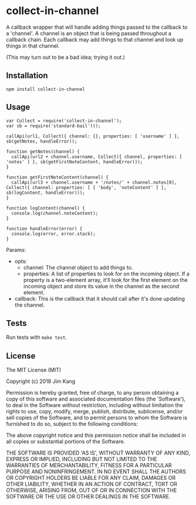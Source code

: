 collect-in-channel
==================

A callback wrapper that will handle adding things passed to the callback to a 'channel'. A channel is an object that is being passed throughout a callback chain. Each callback may add things to that channel and look up things in that channel.

(This may turn out to be a bad idea; trying it out.)

Installation
------------

    npm install collect-in-channel

Usage
-----

    var Collect = require('collect-in-channel');
    var sb = require('standard-bail')();

    callApi(url1, Collect({ channel: {}, properties: [ 'username' ] }, sb(getNotes, handleError));
    
    function getNotes(channel) {
      callApi(url2 + channel.username, Collect({ channel, properties: [ 'notes' ] }, sb(getFirstNoteContent, handleError)));
    }
 
    function getFirstNoteContent(channel) {
      callApi(url3 + channel.username + '/notes/' + channel.notes[0], Collect({ channel: properties: [ [ 'body', 'noteContent' ] ], sb(logContent, handleError)));
    }

    function logContent(channel) {
      console.log(channel.noteContent);
    }
    
    function handleError(error) {
      console.log(error, error.stack);
    }

Params:

- opts:
    - channel: The channel object to add things to.
    - properties: A list of properties to look for on the incoming object. If a property is a two-element array, it'll look for the first element on the incoming object and store its value in the channel as the second element.
- callback: This is the callback that it should call after it's done updating the channel.

Tests
-----

Run tests with `make test`.

License
-------

The MIT License (MIT)

Copyright (c) 2018 Jim Kang

Permission is hereby granted, free of charge, to any person obtaining a copy
of this software and associated documentation files (the 'Software'), to deal
in the Software without restriction, including without limitation the rights
to use, copy, modify, merge, publish, distribute, sublicense, and/or sell
copies of the Software, and to permit persons to whom the Software is
furnished to do so, subject to the following conditions:

The above copyright notice and this permission notice shall be included in
all copies or substantial portions of the Software.

THE SOFTWARE IS PROVIDED 'AS IS', WITHOUT WARRANTY OF ANY KIND, EXPRESS OR
IMPLIED, INCLUDING BUT NOT LIMITED TO THE WARRANTIES OF MERCHANTABILITY,
FITNESS FOR A PARTICULAR PURPOSE AND NONINFRINGEMENT. IN NO EVENT SHALL THE
AUTHORS OR COPYRIGHT HOLDERS BE LIABLE FOR ANY CLAIM, DAMAGES OR OTHER
LIABILITY, WHETHER IN AN ACTION OF CONTRACT, TORT OR OTHERWISE, ARISING FROM,
OUT OF OR IN CONNECTION WITH THE SOFTWARE OR THE USE OR OTHER DEALINGS IN
THE SOFTWARE.
